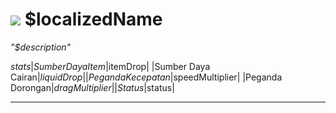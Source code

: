# <img id="spr" src="/$repo/images/block-$name-ui.png"></img> $localizedName

*"$description"*

$stats
|Sumber Daya Item|$itemDrop|
|Sumber Daya Cairan|$liquidDrop|
|Peganda Kecepatan|$speedMultiplier|
|Peganda Dorongan|$dragMultiplier|
|Status|$status|

--- 
